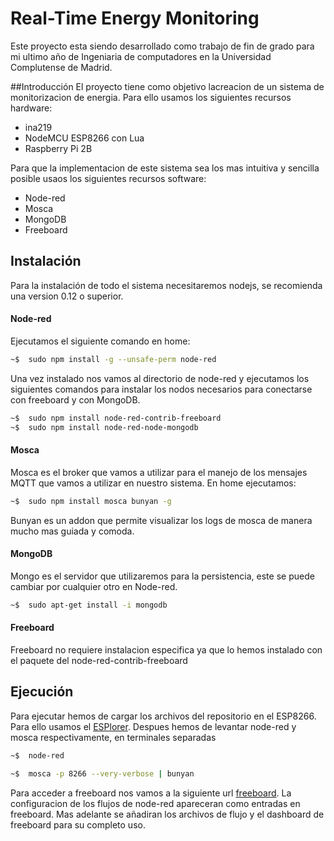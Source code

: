 Real-Time Energy Monitoring
===========================
Este proyecto esta siendo desarrollado como trabajo de fin de grado para mi ultimo año de Ingeniaria de computadores en la Universidad Complutense de Madrid.


##Introducción
El proyecto tiene como objetivo lacreacion de un sistema de monitorizacion de energia. Para ello usamos los siguientes recursos hardware:
* ina219
* NodeMCU ESP8266 con Lua
* Raspberry Pi 2B

Para que la implementacion de este sistema sea los mas intuitiva y sencilla posible usaos los siguientes recursos software:
* Node-red
* Mosca
* MongoDB
* Freeboard


## Instalación
Para la instalación de todo el sistema necesitaremos nodejs, se recomienda una version 0.12 o superior.

#### Node-red
Ejecutamos el siguiente comando en home:
```bash
~$  sudo npm install -g --unsafe-perm node-red
```
Una vez instalado nos vamos al directorio de node-red y ejecutamos los siguientes comandos para instalar los nodos necesarios para conectarse con freeboard y con MongoDB.
```bash
~$  sudo npm install node-red-contrib-freeboard
~$  sudo npm install node-red-node-mongodb
```

#### Mosca
Mosca es el broker que vamos a utilizar para el manejo de los mensajes MQTT que vamos a utilizar en nuestro sistema.
En home ejecutamos:
```bash
~$  sudo npm install mosca bunyan -g
```
Bunyan es un addon que permite visualizar los logs de mosca de manera mucho mas guiada y comoda.

#### MongoDB
Mongo es el servidor que utilizaremos para la persistencia, este se puede cambiar por cualquier otro en Node-red.
```bash
~$  sudo apt-get install -i mongodb
```
#### Freeboard
Freeboard no requiere instalacion especifica ya que lo hemos instalado con el paquete del node-red-contrib-freeboard

## Ejecución
Para ejecutar hemos de cargar los archivos del repositorio en el ESP8266. Para ello usamos el [ESPlorer](http://esp8266.ru/esplorer/).
Despues hemos de levantar node-red y mosca respectivamente, en terminales separadas
```bash
~$  node-red
```
```bash
~$  mosca -p 8266 --very-verbose | bunyan
```
Para acceder a freeboard nos vamos a la siguiente url
[freeboard](http://127.0.0.1:1880/freeboard). La configuracion de los flujos de node-red apareceran como entradas en freeboard. Mas adelante se añadiran los archivos de flujo y el dashboard de freeboard para su completo uso.
